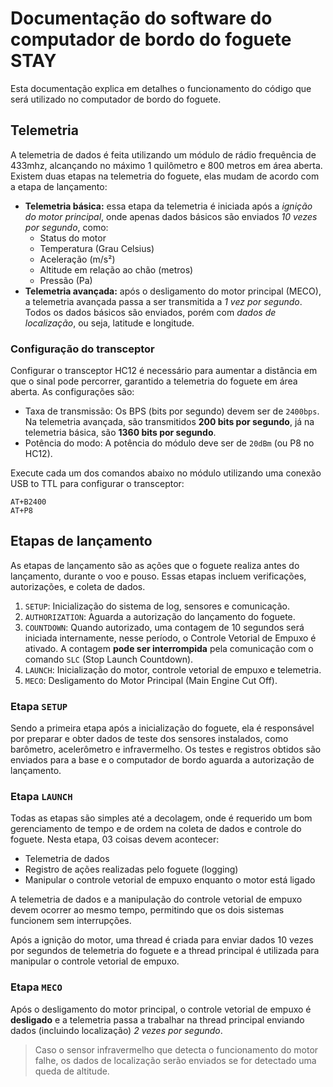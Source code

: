 # Documentação do software do computador de bordo do foguete STAY

Esta documentação explica em detalhes o funcionamento do código que será utilizado no computador de bordo do foguete.

## Telemetria

A telemetria de dados é feita utilizando um módulo de rádio frequência de 433mhz, alcançando no máximo 1 quilômetro e 800 metros em área aberta. Existem duas etapas na telemetria do foguete, elas mudam de acordo com a etapa de lançamento:

- **Telemetria básica:** essa etapa da telemetria é iniciada após a *ignição do motor principal*, onde apenas dados básicos são enviados *10 vezes por segundo*, como:
  - Status do motor
  - Temperatura (Grau Celsius)
  - Aceleração (m/s²)
  - Altitude em relação ao chão (metros)
  - Pressão (Pa)
- **Telemetria avançada:** após o desligamento do motor principal (MECO), a telemetria avançada passa a ser transmitida a *1 vez por segundo*. Todos os dados básicos são enviados, porém com *dados de localização*, ou seja, latitude e longitude.

### Configuração do transceptor

Configurar o transceptor HC12 é necessário para aumentar a distância em que o sinal pode percorrer, garantido a telemetria do foguete em área aberta. As configurações são:

- Taxa de transmissão: Os BPS (bits por segundo) devem ser de `2400bps`. Na telemetria avançada, são transmitidos **200 bits por segundo**, já na telemetria básica, são **1360 bits por segundo**.
- Potência do modo: A potência do módulo deve ser de `20dBm` (ou P8 no HC12).

Execute cada um dos comandos abaixo no módulo utilizando uma conexão USB to TTL para configurar o transceptor:

```at
AT+B2400
AT+P8
```

## Etapas de lançamento

As etapas de lançamento são as ações que o foguete realiza antes do lançamento, durante o voo e pouso. Essas etapas incluem verificações, autorizações, e coleta de dados.

1. `SETUP`: Inicialização do sistema de log, sensores e comunicação.
2. `AUTHORIZATION`: Aguarda a autorização do lançamento do foguete.
3. `COUNTDOWN`: Quando autorizado, uma contagem de 10 segundos será iniciada internamente, nesse período, o Controle Vetorial de Empuxo é ativado. A contagem **pode ser interrompida** pela comunicação com o comando `SLC` (Stop Launch Countdown).
4. `LAUNCH`: Inicialização do motor, controle vetorial de empuxo e telemetria.
5. `MECO`: Desligamento do Motor Principal (Main Engine Cut Off).

### Etapa `SETUP`

Sendo a primeira etapa após a inicialização do foguete, ela é responsável por preparar e obter dados de teste dos sensores instalados, como barômetro, acelerômetro e infravermelho. Os testes e registros obtidos são enviados para a base e o computador de bordo aguarda a autorização de lançamento.

### Etapa `LAUNCH`

Todas as etapas são simples até a decolagem, onde é requerido um bom gerenciamento de tempo e de ordem na coleta de dados e controle do foguete. Nesta etapa, 03 coisas devem acontecer:

- Telemetria de dados
- Registro de ações realizadas pelo foguete (logging)
- Manipular o controle vetorial de empuxo enquanto o motor está ligado

A telemetria de dados e a manipulação do controle vetorial de empuxo devem ocorrer ao mesmo tempo, permitindo que os dois sistemas funcionem sem interrupções.

Após a ignição do motor, uma thread é criada para enviar dados 10 vezes por segundos de telemetria do foguete e a thread principal é utilizada para manipular o controle vetorial de empuxo.

### Etapa `MECO`

Após o desligamento do motor principal, o controle vetorial de empuxo é **desligado** e a telemetria passa a trabalhar na thread principal enviando dados (incluindo localização) *2 vezes por segundo*.

> Caso o sensor infravermelho que detecta o funcionamento do motor falhe, os dados de localização serão enviados se for detectado uma queda de altitude.